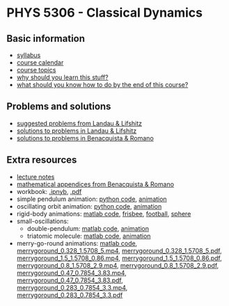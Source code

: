 # PHYS 5306 - Classical Dynamics

## Basic information

- [syllabus](info/syllabus.pdf)
- [course calendar](info/calendar.pdf)
- [course topics](info/topics.pdf)
- [why should you learn this stuff?](info/why.pdf)
- [what should you know how to do by the end of this course?](info/what.pdf)

## Problems and solutions

- [suggested problems from Landau & Lifshitz](info/problems.pdf)
- [solutions to problems in Landau & Lifshitz](landau_lifshitz/solutions/solutions.pdf)
- [solutions to problems in Benacquista & Romano](benacquista_romano/solutions/index.md)

## Extra resources

- [lecture notes](notes/LectureNotes2021.pdf)
- [mathematical appendices from Benacquista & Romano](benacquista_romano/appendices.pdf)
- workbook: [.ipnyb](workbook/workbook.ipynb), [.pdf](workbook/workbook.pdf)
- simple pendulum animation: [python code](code/simple_pendulum.py), [animation](code/simple_pendulum.mp4) 
- oscillating orbit animation: [python code](code/oscillating_orbit.py), [animation](code/oscillating_orbit.mp4)
- rigid-body animations: [matlab code](code/rigidbody.m), [frisbee](code/frisbee.mp4), [football](code/football.mp4), [sphere](code/sphere.mp4)
- small-oscillations:
  - double-pendulum: [matlab code](code/doublependulum.m), [animation](code/doublependulum.mp4)
  - triatomic molecule: [matlab code](code/triatomic.m), [animation](code/triatomic.mp4)
- merry-go-round animations: [matlab code](code/merrygoround.m),
[merrygoround_0.328_1.5708_5.mp4](code/merrygoround_0.328_1.5708_5.mp4),
[merrygoround_0.328_1.5708_5.pdf](code/merrygoround_0.328_1.5708_5.pdf),
[merrygoround_1.5_1.5708_0.86.mp4](code/merrygoround_1.5_1.5708_0.86.mp4),
[merrygoround_1.5_1.5708_0.86.pdf](code/merrygoround_1.5_1.5708_0.86.pdf),
[merrygoround_0.8_1.5708_2.9.mp4](code/merrygoround_0.8_1.5708_2.9.mp4),
[merrygoround_0.8_1.5708_2.9.pdf](code/merrygoround_0.8_1.5708_2.9.pdf),
[merrygoround_0.47_0.7854_3.83.mp4](code/merrygoround_0.47_0.7854_3.83.mp4),
[merrygoround_0.47_0.7854_3.83.pdf](code/merrygoround_0.47_0.7854_3.83.pdf),
[merrygoround_0.283_0.7854_3.3.mp4](code/merrygoround_0.283_0.7854_3.3.mp4),
[merrygoround_0.283_0.7854_3.3.pdf](code/merrygoround_0.283_0.7854_3.3.pdf)
